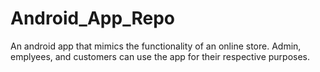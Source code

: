 # Android_App_Repo
An android app that mimics the functionality of an online store. Admin, emplyees, and customers can use the app for their respective purposes.
